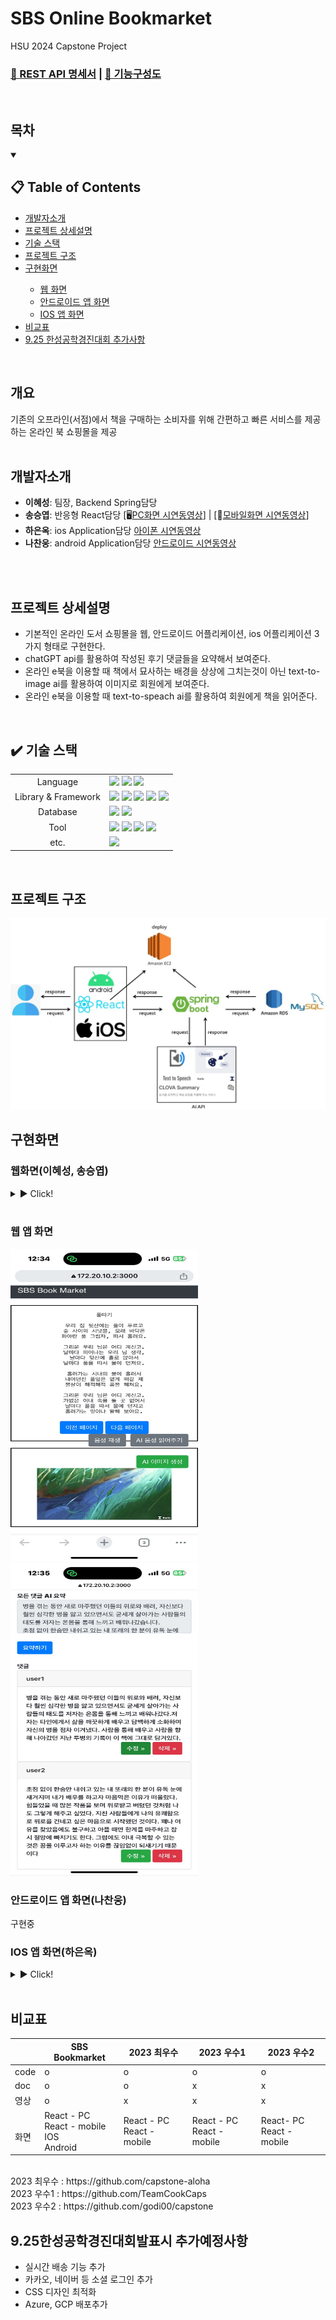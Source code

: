 # SBS Online Bookmarket
HSU 2024 Capstone Project
<h3><a href="https://shine-territory-e9e.notion.site/07680bdd72944508869fd49ae3224925?v=37539025f336409d958e9d0d0f73cffe">
      📜 REST API 명세서</a> | <a href="https://github.com/jihohyeseong/SBS/blob/main/image/SBS%EC%B5%9C%EC%A2%85%EA%B8%B0%EB%8A%A5%EA%B5%AC%EC%84%B1%EB%8F%841.png">
       📖 기능구성도</a></h3>
<br/>

## 목차
<details open>
  <summary><h2>📋 Table of Contents</h2></summary>
  <ul>
    <li><a href="#개발자소개">개발자소개</a></li>
    <li><a href="#프로젝트-상세설명">프로젝트 상세설명</a></li>
    <li><a href="#%EF%B8%8F-기술-스택">기술 스택</a></li>
    <li><a href="#프로젝트-구조">프로젝트 구조</a></li>
    <li><a href="#구현화면">구현화면</a></li>
    <ul>
      <li><a href="#웹화면이혜성-송승엽">웹 화면</a></li>
      <li><a href="#안드로이드-앱-화면나찬웅">안드로이드 앱 화면</a></li>
      <li><a href="#ios-앱-화면하은옥">IOS 앱 화면</a></li>
    </ul>
    <li><a href="#비교표">비교표</a></li>
    <li><a href="#925한성공학경진대회발표시-추가예정사항">9.25 한성공학경진대회 추가사항</a></li>
  </ul> 
</details>
<br/>

## 개요
기존의 오프라인(서점)에서 책을 구매하는 소비자를 위해 간편하고 빠른 
서비스를 제공하는 온라인 북 쇼핑몰을 제공
<br/>
<br/>

## 개발자소개
+ **이혜성**: 팀장, Backend Spring담당
+ **송승엽**: 반응형 React담당 [🖥️[PC화면 시연동영상](https://www.youtube.com/watch?v=-A_0slTbHPo)] | [📱[모바일화면 시연동영상](https://www.youtube.com/watch?v=hej5DR7b_rE&t=1s)]
+ **하은옥**: ios Application담당 [아이폰 시연동영상](https://youtu.be/j4eroFaMCKU)
+ **나찬웅**: android Application담당 [안드로이드 시연동영상](https://youtu.be/CmmwL0ND3zA?si=giIplmFsghhF10fg)
<br/>
<br/>

## 프로젝트 상세설명
+ 기본적인 온라인 도서 쇼핑몰을 웹, 안드로이드 어플리케이션, ios 어플리케이션 3가지 형태로 구현한다.
+ chatGPT api를 활용하여 작성된 후기 댓글들을 요약해서 보여준다.
+ 온라인 e북을 이용할 때 책에서 묘사하는 배경을 상상에 그치는것이 아닌 text-to-image ai를 활용하여 이미지로 회원에게 보여준다.
+ 온라인 e북을 이용할 때 text-to-speach ai를 활용하여 회원에게 책을 읽어준다.

<br/>

## ✔️ 기술 스택
<div>
<table>
   <tr>
      <td colspan="2" align="center">
        Language
      </td>
      <td colspan="4">
        <img src="https://img.shields.io/badge/java-007396?style=for-the-badge&logo=java&logoColor=white">
        <img src="https://img.shields.io/badge/javascript-F7DF1E?style=for-the-badge&logo=javascript&logoColor=black">
        <img src="https://img.shields.io/badge/swift-F05138?style=for-the-badge&logo=swift&logoColor=white">
      </td>
   </tr>
   <tr>
      <td colspan="2" align="center">
        Library & Framework
      </td>
      <td colspan="4">
        <img src="https://img.shields.io/badge/react-61DAFB?style=for-the-badge&logo=react&logoColor=black"> 
        <img src="https://img.shields.io/badge/springboot-6DB33F?style=for-the-badge&logo=springboot&logoColor=white"> 
        <img src="https://img.shields.io/badge/spring data jpa-6DB33F?style=for-the-badge&logo=springboot&logoColor=white"> 
        <img src="https://img.shields.io/badge/spring security-6DB33F?style=for-the-badge&logo=springsecurity&logoColor=white"> 
        <img src="https://img.shields.io/badge/amazon ec2-FF9900?style=for-the-badge&logo=amazonec2&logoColor=white"> 
      </td>
   </tr>
   <tr>
      <td colspan="2" align="center">
        Database
      </td>
      <td colspan="4">
        <img src="https://img.shields.io/badge/mysql-4479A1?style=for-the-badge&logo=mysql&logoColor=white">
        <img src="https://img.shields.io/badge/amazon rds-527FFF?style=for-the-badge&logo=amazonrds&logoColor=white">
      </td>
   </tr>
   <tr>
      <td colspan="2" align="center">
        Tool
      </td>
      <td colspan="4">
          <img src="https://img.shields.io/badge/intellijidea-000000?style=for-the-badge&logo=intellijidea&logoColor=white">
          <img src="https://img.shields.io/badge/visualstudiocode-007ACC?style=for-the-badge&logo=visualstudiocode&logoColor=white">
          <img src="https://img.shields.io/badge/androidstudio-3DDC84?style=for-the-badge&logo=androidstudio&logoColor=white">
          <img src="https://img.shields.io/badge/xcode-147EFB?style=for-the-badge&logo=xcode&logoColor=white">
      </td>
   </tr>
   <tr>
      <td colspan="2" align="center">
        etc.
      </td>
      <td colspan="4">
          <img src="https://img.shields.io/badge/notion-000000?style=for-the-badge&logo=notion&logoColor=white">
      </td>
   </tr>
</table>
</div>
<br/>

## 프로젝트 구조
![프로젝트 구조](https://github.com/jihohyeseong/SBS/blob/main/image/27%EC%A1%B0_%EC%9D%B4%EB%AF%B8%EC%A7%80_%EC%A3%BC%EC%9A%94%20%EC%A0%81%EC%9A%A9%20%EA%B8%B0%EC%88%A0%20%EB%B0%8F%20%EA%B5%AC%EC%A1%B0.jpg)
<br/>

## 구현화면

### 웹화면(이혜성, 송승엽)
<details>
<summary> ▶️ Click! </summary>
<ul>
    <li>회원가입</li></li>
        <img src="https://github.com/jihohyeseong/SBS/blob/main/image/%ED%9A%8C%EC%9B%90%EA%B0%80%EC%9E%85.png" width="1300" height="500">
    <li>로그인</li>
        <img src="https://github.com/jihohyeseong/SBS/blob/main/image/%EB%A1%9C%EA%B7%B8%EC%9D%B8.png" width="1300" height="500">
    <li>메인페이지</li>
        <img src="https://github.com/jihohyeseong/SBS/blob/main/image/%EB%A9%94%EC%9D%B8%ED%8E%98%EC%9D%B4%EC%A7%80.png" width="1300" height="500">
    <li>책 상세페이지</li>
        <img src="https://github.com/jihohyeseong/SBS/blob/main/image/%EC%B1%85%EC%83%81%EC%84%B81.png" width="1300" height="500">
        <img src="https://github.com/jihohyeseong/SBS/blob/main/image/%EC%B1%85%EC%83%81%EC%84%B82.png" width="1300" height="500">
        <img src="https://github.com/jihohyeseong/SBS/blob/main/image/%EC%B1%85%EC%83%81%EC%84%B83.png" width="1300" height="500">
    <li>목록별 페이지</li>
        <img src="https://github.com/jihohyeseong/SBS/blob/main/image/%EB%AA%A9%EB%A1%9D%EB%B3%841.png" width="1300" height="500">
        <img src="https://github.com/jihohyeseong/SBS/blob/main/image/%EB%AA%A9%EB%A1%9D%EB%B3%842.png" width="1300" height="500">
        <img src="https://github.com/jihohyeseong/SBS/blob/main/image/%EB%AA%A9%EB%A1%9D%EB%B3%843.png" width="1300" height="500">
        <img src="https://github.com/jihohyeseong/SBS/blob/main/image/%EB%AA%A9%EB%A1%9D%EB%B3%844.png" width="1300" height="500">
    <li>장바구니</li>
        <img src="https://github.com/jihohyeseong/SBS/blob/main/image/%EC%9E%A5%EB%B0%94%EA%B5%AC%EB%8B%88.png" width="1300" height="500">
    <li>구매</li>
        <img src="https://github.com/jihohyeseong/SBS/blob/main/image/%EA%B5%AC%EB%A7%A4%EA%B2%B0%EC%A0%9C.jpg" width="300" height="500">
        <img src="https://github.com/jihohyeseong/SBS/blob/main/image/%EA%B5%AC%EB%A7%A4.png" width="1300" height="500">
    <li>마이메뉴</li>
        <img src="https://github.com/jihohyeseong/SBS/blob/main/image/%EB%A7%88%EC%9D%B4%EB%A9%94%EB%89%B4.png" width="1300" height="500">
    <li>관리자페이지</li>
        <img src="https://github.com/jihohyeseong/SBS/blob/main/image/%EA%B4%80%EB%A6%AC%EC%9E%90%ED%8E%98%EC%9D%B4%EC%A7%80.png" width="1300" height="500">
        <img src="https://github.com/jihohyeseong/SBS/blob/main/image/%EA%B4%80%EB%A6%AC%EC%9E%90%EC%9E%AC%EA%B3%A0.png" width="1300" height="500">
        <img src="https://github.com/jihohyeseong/SBS/blob/main/image/%EA%B4%80%EB%A6%AC%EC%9E%90%EC%A0%95%EC%82%B0.png" width="1300" height="500">
    <li>온라인e북</li>
        <img src="https://github.com/jihohyeseong/SBS/blob/main/image/%EC%98%A8%EB%9D%BC%EC%9D%B8E%EB%B6%81.png" width="1300" height="500">
    <li>후기 댓글 요약</li>
        <img src="https://github.com/jihohyeseong/SBS/blob/main/image/%EB%8C%93%EA%B8%80%EC%9A%94%EC%95%BD.png" width="1300" height="500">
    <li>TTS(Text-to-Speech)AI 책 읽어주기, 이미지변환</li>
        <img src="https://github.com/jihohyeseong/SBS/blob/main/image/ai.png" height="500">
</ul>
</details>
<br/>

### 웹 앱 화면
<img src="https://github.com/jihohyeseong/SBS/blob/main/image/%EC%9B%B9%EC%95%B11.jpg" width="300" height="500">
<img src="https://github.com/jihohyeseong/SBS/blob/main/image/%EC%9B%B9%EC%95%B12.jpg" width="300" height="500">
<br/>

### 안드로이드 앱 화면(나찬웅)
구현중
<br/>

### IOS 앱 화면(하은옥)
<details>
<summary> ▶️ Click! </summary>
<ul>
    <li>회원가입</li>
        <img src="https://github.com/jihohyeseong/SBS/blob/ios/screenshots/IMG_4480.PNG" width="300">
    <li>로그인</li>
        <img src="https://github.com/jihohyeseong/SBS/blob/ios/screenshots/IMG_4481.PNG" width="300">
    <li>메인페이지</li>
        <img src="https://github.com/jihohyeseong/SBS/blob/ios/screenshots/IMG_4482.PNG" width="300">
    <li>세부정보</li>
        <img src="https://github.com/jihohyeseong/SBS/blob/ios/screenshots/IMG_4483.PNG" width="300">
    <li>댓글</li>
        <img src="https://github.com/jihohyeseong/SBS/blob/ios/screenshots/IMG_4485.PNG" width="300">
    <li>책장정렬</li>
        <img src="https://github.com/jihohyeseong/SBS/blob/ios/screenshots/IMG_4486.PNG" width="300">
    <li>책장정렬2</li>
        <img src="https://github.com/jihohyeseong/SBS/blob/ios/screenshots/IMG_4487.PNG" width="300">
    <li>장바구니</li>
        <img src="https://github.com/jihohyeseong/SBS/blob/ios/screenshots/IMG_4489.PNG" width="300">
    <li>카카오페이</li>
        <img src="https://github.com/jihohyeseong/SBS/blob/ios/screenshots/IMG_4490.PNG" width="300">
    <li>마이페이지</li>
        <img src="https://github.com/jihohyeseong/SBS/blob/ios/screenshots/IMG_4491.PNG" width="300">
    <li>AI 댓글요약</li>
        <img src="https://github.com/jihohyeseong/SBS/blob/ios/screenshots/IMG_4492.PNG" width="300">
</ul>
</details>
<br/>


## 비교표

<table class="tg"><thead>
  <tr>
    <th class="tg-fjfl"></th>
    <th class="tg-lklj">SBS Bookmarket</th>
    <th class="tg-lklj">2023 최우수</th>
    <th class="tg-lklj">2023 우수1</th>
    <th class="tg-lklj">2023 우수2</th>
  </tr></thead>
<tbody>
  <tr>
    <td class="tg-v56v">code</td>
    <td class="tg-fjfl">o</td>
    <td class="tg-fjfl">o</td>
    <td class="tg-fjfl">o</td>
    <td class="tg-fjfl">o</td>
  </tr>
  <tr>
    <td class="tg-v56v">doc</td>
    <td class="tg-fjfl">o</td>
    <td class="tg-fjfl">o</td>
    <td class="tg-fjfl">x</td>
    <td class="tg-fjfl">x</td>
  </tr>
  <tr>
    <td class="tg-v56v">영상</td>
    <td class="tg-fjfl">o</td>
    <td class="tg-fjfl">x</td>
    <td class="tg-fjfl">x</td>
    <td class="tg-fjfl">x</td>
  </tr>
  <tr>
    <td class="tg-v56v"><br>화면<br></td>
    <td class="tg-fjfl">React - PC<br>React - mobile<br>IOS<br>Android</td>
    <td class="tg-fjfl">React - PC<br>React - mobile</td>
    <td class="tg-fjfl">React - PC<br>React - mobile</td>
    <td class="tg-fjfl">React- PC<br>React - mobile</td>
  </tr>
</tbody></table>
<br/>
2023 최우수 : https://github.com/capstone-aloha     
<br/>
2023 우수1 : https://github.com/TeamCookCaps  
<br/>
2023 우수2 : https://github.com/godi00/capstone  

<br/>


## 9.25한성공학경진대회발표시 추가예정사항
+ 실시간 배송 기능 추가
+ 카카오, 네이버 등 소셜 로그인 추가
+ CSS 디자인 최적화
+ Azure, GCP 배포추가
